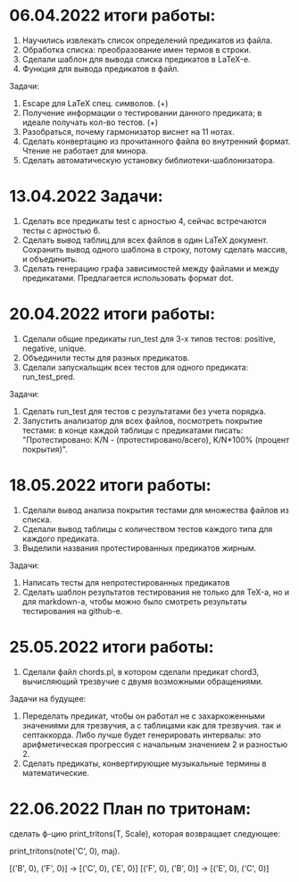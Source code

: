# 06.04.2022 итоги работы:

1. Научились извлекать список определений предикатов из файла.
2. Обработка списка: преобразование имен термов в строки.
3. Сделали шаблон для вывода списка предикатов в LaTeX-е.
4. Функция для вывода предикатов в файл.

Задачи:

1. Escape для LaTeX спец. символов. (+)
2. Получение информации о тестировании данного предиката; в идеале получать кол-во тестов. (+)
3. Разобраться, почему гармонизатор виснет на 11 нотах.
4. Сделать конвертацию из прочитанного файла во внутренний формат. Чтение не работает для минора.
5. Сделать автоматическую установку библиотеки-шаблонизатора.

# 13.04.2022 Задачи:

1. Сделать все предикаты test с арностью 4, сейчас встречаются тесты с арностью 6.
2. Сделать вывод таблиц для всех файлов в один LaTeX документ. Сохранить вывод одного шаблона в строку, потому сделать массив, и объединить.
3. Сделать генерацию графа зависимостей между файлами и между предикатами. Предлагается использовать формат dot.

# 20.04.2022 итоги работы:

1. Сделали общие предикаты run_test для 3-х типов тестов: positive, negative, unique.
2. Объединили тесты для разных предикатов.
3. Сделали запускальщик всех тестов для одного предиката: run_test_pred.

Задачи:

1. Сделать run_test для тестов с результатами без учета порядка.
2. Запустить анализатор для всех файлов, посмотреть покрытие тестами: в конце каждой таблицы с предикатами писать:
"Протестировано: K/N - (протестировано/всего), K/N*100% (процент покрытия)".

# 18.05.2022 итоги работы:

1. Сделали вывод анализа покрытия тестами для множества файлов из списка.
2. Сделали вывод таблицы с количеством тестов каждого типа для каждого предиката.
3. Выделили названия протестированных предикатов жирным.

Задачи:

1. Написать тесты для непротестированных предикатов
2. Сделать шаблон результатов тестирования не только для TeX-а, но и для markdown-а, чтобы можно было смотреть результаты тестирования на github-е.

# 25.05.2022 итоги работы:

1. Сделали файл chords.pl, в котором сделали предикат chord3, вычисляющий  трезвучие с двумя возможными обращениями.

Задачи на будущее:

1. Переделать предикат, чтобы он работал не с захаркоженными значениями для трезвучия, а с таблицами как для трезвучия. так и септаккорда. Либо лучше будет генерировать интервалы: это арифметическая прогрессия с начальным значением 2 и разностью 2.
2. Сделать предикаты, конвертирующие музыкальные термины в математические.

# 22.06.2022 План по тритонам:

сделать ф-цию print_tritons(T, Scale), которая возвращает следующее:

print_tritons(note('C', 0), maj).

[('B', 0), ('F', 0)] -> [('C', 0), ('E', 0)]
[('F', 0), ('B', 0)] -> [('E', 0), ('C', 0)]
